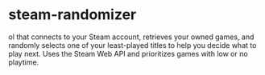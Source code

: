 # steam-randomizer
ol that connects to your Steam account, retrieves your owned games, and randomly selects one of your least-played titles to help you decide what to play next. Uses the Steam Web API and prioritizes games with low or no playtime.
